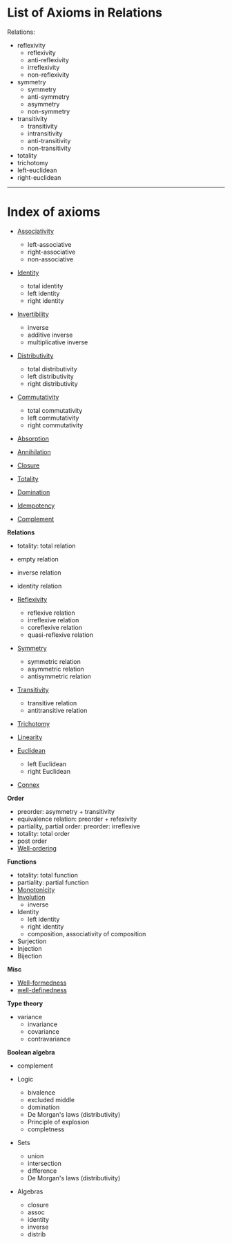 # List of Axioms in Relations

Relations:
  - reflexivity
    - reflexivity
    - anti-reflexivity
    - irreflexivity
    - non-reflexivity
  - symmetry
    - symmetry
    - anti-symmetry
    - asymmetry
    - non-symmetry
  - transitivity
    - transitivity
    - intransitivity
    - anti-transitivity
    - non-transitivity
  - totality
  - trichotomy
  - left-euclidean
  - right-euclidean


------

# Index of axioms

- [Associativity](./associativity.md)
  - left-associative
  - right-associative
  - non-associative

- [Identity](./identity.md)
  - total identity
  - left identity
  - right identity

- [Invertibility](./invertibility.md)
  - inverse
  - additive inverse
  - multiplicative inverse

- [Distributivity](./distributivity.md)
  - total distributivity
  - left distributivity
  - right distributivity

- [Commutativity](./commutativity.md)
  - total commutativity
  - left commutativity
  - right commutativity

- [Absorption](./absorption.md)
- [Annihilation](./annihilation.md)
- [Closure](./closure.md)
- [Totality](./totality.md)
- [Domination](./domination.md)
- [Idempotency](./idempotency.md)
- [Complement](./complement.md)


**Relations**
- totality: total relation
- empty relation
- inverse relation
- identity relation

- [Reflexivity](./reflexivity.md)
  - reflexive relation
  - irreflexive relation
  - coreflexive relation
  - quasi-reflexive relation
- [Symmetry](./symmetry.md)
  - symmetric relation
  - asymmetric relation
  - antisymmetric relation
- [Transitivity](./transitivity.md)
  - transitive relation
  - antitransitive relation
- [Trichotomy](./trichotomy.md)
- [Linearity](./linearity.md)
- [Euclidean](./euclidean.md)
  - left Euclidean
  - right Euclidean
- [Connex](./connex.md)



**Order**
- preorder: asymmetry + transitivity
- equivalence relation: preorder + refexivity
- partiality, partial order: preorder: irreflexive
- totality: total order
- post order
- [Well-ordering](./well-ordering.md)

**Functions**
- totality: total function
- partiality: partial function
- [Monotonicity](./monotonicity.md)
- [Involution](./involution.md)
  - inverse
- Identity
  - left identity
  - right identity
  - composition, associativity of composition
- Surjection
- Injection
- Bijection

**Misc**
- [Well-formedness](./well-formedness.md)
- [well-definedness](./well-definedness.md)

**Type theory**
- variance
  - invariance
  - covariance
  - contravariance

**Boolean algebra**
- complement

* Logic
  - bivalence
  - excluded middle
  - domination
  - De Morgan's laws (distributivity)
  - Principle of explosion
  - completness



* Sets
  - union
  - intersection
  - difference
  - De Morgan's laws (distributivity)

* Algebras
  - closure
  - assoc
  - identity
  - inverse
  - distrib
